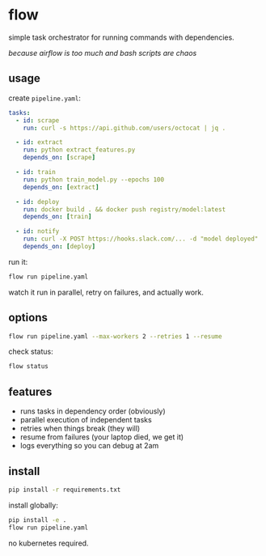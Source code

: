 # flow

simple task orchestrator for running commands with dependencies.

*because airflow is too much and bash scripts are chaos*

## usage

create `pipeline.yaml`:
```yaml
tasks:
  - id: scrape
    run: curl -s https://api.github.com/users/octocat | jq .

  - id: extract
    run: python extract_features.py
    depends_on: [scrape]

  - id: train
    run: python train_model.py --epochs 100
    depends_on: [extract]

  - id: deploy
    run: docker build . && docker push registry/model:latest
    depends_on: [train]

  - id: notify
    run: curl -X POST https://hooks.slack.com/... -d "model deployed"
    depends_on: [deploy]
```

run it:
```bash
flow run pipeline.yaml
```

watch it run in parallel, retry on failures, and actually work.

## options

```bash
flow run pipeline.yaml --max-workers 2 --retries 1 --resume
```

check status:
```bash
flow status
```

## features

- runs tasks in dependency order (obviously)
- parallel execution of independent tasks
- retries when things break (they will)
- resume from failures (your laptop died, we get it)
- logs everything so you can debug at 2am

## install

```bash
pip install -r requirements.txt
```

install globally:
```bash
pip install -e .
flow run pipeline.yaml
```

no kubernetes required.